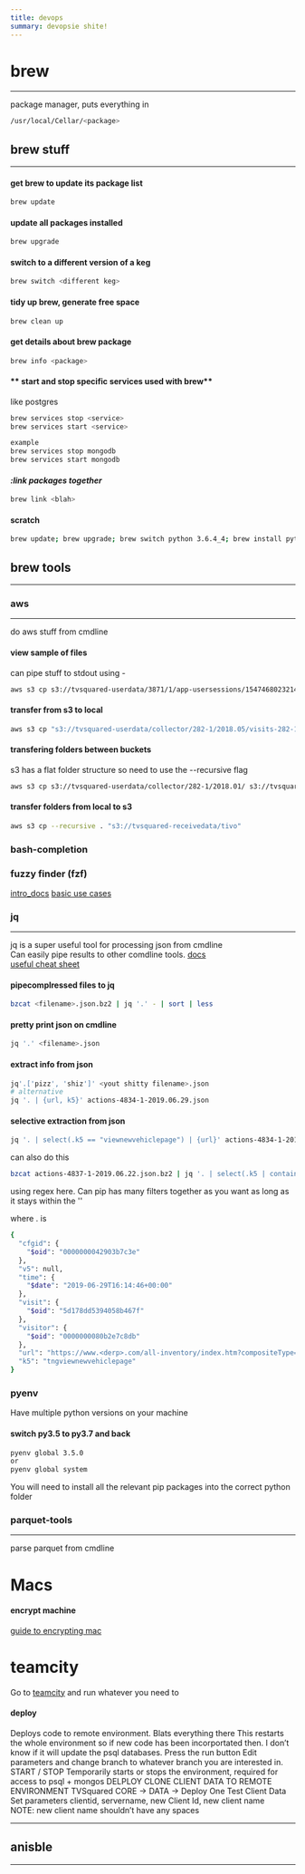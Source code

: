 ```yaml
---
title: devops
summary: devopsie shite!
---
```


# brew
- - - 
package manager, puts everything in
```bash
/usr/local/Cellar/<package>
```

## brew stuff
- - - 
#### **get brew to update its package list**
```bash
brew update
```

#### **update all packages installed**
```bash
brew upgrade
```

#### **switch to a different version of a keg**
```bash
brew switch <different keg>
```

#### **tidy up brew, generate free space**

```bash
brew clean up
```

#### **get details about brew package**
```bash
brew info <package>
```

#### ** start and stop specific services used with brew**
like postgres
```bash
brew services stop <service>
brew services start <service>

example
brew services stop mongodb
brew services start mongodb
```

#### *:*link packages together**
```bash
brew link <blah>
```

#### **scratch**

```bash
brew update; brew upgrade; brew switch python 3.6.4_4; brew install python@2; brew unlink python; brew link python@2 --force; ln -s /usr/local/bin/python2 /usr/local/opt/python/bin/python2.7
```

## brew tools
- - - 
### **aws**
- - - 
do aws stuff from cmdline

#### **view sample of files**
can pipe stuff to stdout using -
```bash
aws s3 cp s3://tvsquared-userdata/3871/1/app-usersessions/1547468023214-combined_Q3_8_app_FR_1.csv.gz - | gzcat | head
```

#### **transfer from s3 to local**
```bash
aws s3 cp "s3://tvsquared-userdata/collector/282-1/2018.05/visits-282-1-2018.05.31.json.bz2" .
```

#### **transfering folders between buckets**
s3 has a flat folder structure so need to use the --recursive flag
```bash
aws s3 cp s3://tvsquared-userdata/collector/282-1/2018.01/ s3://tvsquared-userdata-preprod/collector/282-1/2018.01/ --recursive
```

#### **transfer folders from local to s3**
```bash
aws s3 cp --recursive . "s3://tvsquared-receivedata/tivo"
```

### **bash-completion**


### **fuzzy finder (fzf)**
[intro_docs](https://github.com/junegunn/fzf)
[basic use cases](https://sourabhbajaj.com/mac-setup/iTerm/fzf.html<Paste>)



### **jq**
- - - 

jq is a super useful tool for processing json from cmdline  
Can easily pipe results to other comdline tools.
[docs](https://stedolan.github.io/jq/manual/)  
[useful cheat sheet](https://lzone.de/cheat-sheet/jq)  

#### **pipecomplressed files to jq**
```bash
bzcat <filename>.json.bz2 | jq '.' - | sort | less
```

#### **pretty print json on cmdline**
```bash
jq '.' <filename>.json
```

#### **extract info from json**
```bash
jq'.['pizz', 'shiz']' <yout shitty filename>.json
# alternative 
jq '. | {url, k5}' actions-4834-1-2019.06.29.json
```

#### **selective extraction from json**
```bash
jq '. | select(.k5 == "viewnewvehiclepage") | {url}' actions-4834-1-2019.06.29.json 
```

can also do this
```bash
bzcat actions-4837-1-2019.06.22.json.bz2 | jq '. | select(.k5 | contains("viewusedvehiclepage")) | {url}' | wc -l
```
using regex here.
Can pip has many filters together as you want as long as it stays within the ''


where . is
```bash
{
  "cfgid": {
    "$oid": "0000000042903b7c3e"
  },
  "v5": null,
  "time": {
    "$date": "2019-06-29T16:14:46+00:00"
  },
  "visit": {
    "$oid": "5d178dd5394058b467f"
  },
  "visitor": {
    "$oid": "0000000080b2e7c8db"
  },
  "url": "https://www.<derp>.com/all-inventory/index.htm?compositeType=new&make=Ford&model=Mustang",
  "k5": "tngviewnewvehiclepage"
}
```
### **pyenv**
Have multiple python versions on your machine

#### **switch py3.5 to py3.7 and back**
```bash
pyenv global 3.5.0
or 
pyenv global system
```
You will need to install all the relevant pip packages into the correct python folder






### **parquet-tools** 
- - - 
parse parquet from cmdline




# Macs

#### **encrypt machine**
[guide to encrypting mac](https://www.mactrast.com/2013/07/how-to-public-how-to-encrypt-time-machine-backups-with-os-x)




# teamcity

Go to [teamcity](http://teamcity.tvsquared.private:8111/) and run whatever you need to

#### **deploy**
 
Deploys code to remote environment. Blats everything there
This restarts the whole environment so if new code has been incorportated then. I don’t know if it will update the psql databases.
Press the run button
Edit parameters and change branch to whatever branch you are interested in.
START / STOP 
Temporarily starts or stops the environment, required for access to psql + mongos
	DELPLOY CLONE CLIENT DATA TO REMOTE ENVIRONMENT
TVSquared CORE -> DATA -> Deploy One Test Client Data
Set parameters clientid, servername, new Client Id, new client name  
NOTE: new client name shouldn’t have any spaces


- - -
## anisble
- - - 
